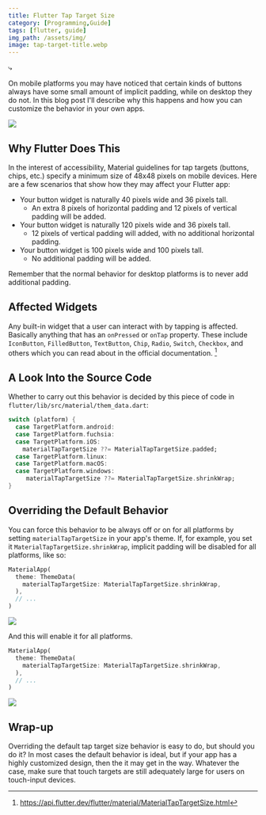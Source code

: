 ```yaml
---
title: Flutter Tap Target Size
category: [Programming,Guide]
tags: [flutter, guide]
img_path: /assets/img/
image: tap-target-title.webp
---
```


⤷

On mobile platforms you may have noticed that certain kinds of buttons always have some small amount of implicit padding, while on desktop they do not. In this blog post I'll describe why this happens and how you can customize the behavior in your own apps.

![](tap-target-spacing.webp)

## Why Flutter Does This

In the interest of accessibility, Material guidelines for tap targets (buttons, chips, etc.) specify a minimum size of 48x48 pixels on mobile devices. Here are a few scenarios that show how they may affect your Flutter app:

- Your button widget is naturally 40 pixels wide and 36 pixels tall.
  - An extra 8 pixels of horizontal padding and 12 pixels of vertical padding will be added.
- Your button widget is naturally 120 pixels wide and 36 pixels tall.
  - 12 pixels of vertical padding will added, with no additional horizontal padding.
- Your button widget is 100 pixels wide and 100 pixels tall.
  - No additional padding will be added.

Remember that the normal behavior for desktop platforms is to never add additional padding.

## Affected Widgets

Any built-in widget that a user can interact with by tapping is affected. Basically anything that has an `onPressed` or `onTap` property. These include `IconButton`, `FilledButton`, `TextButton`, `Chip`, `Radio`, `Switch`, `Checkbox`, and others which you can read about in the official documentation. [^docs]

[^docs]: https://api.flutter.dev/flutter/material/MaterialTapTargetSize.html 

## A Look Into the Source Code

Whether to carry out this behavior is decided by this piece of code in `flutter/lib/src/material/them_data.dart`:

```dart
switch (platform) {
  case TargetPlatform.android:
  case TargetPlatform.fuchsia:
  case TargetPlatform.iOS:
    materialTapTargetSize ??= MaterialTapTargetSize.padded;
  case TargetPlatform.linux:
  case TargetPlatform.macOS:
  case TargetPlatform.windows:
     materialTapTargetSize ??= MaterialTapTargetSize.shrinkWrap;
}
```


## Overriding the Default Behavior

You can force this behavior to be always off or on for all platforms by setting `materialTapTargetSize` in your app's theme. If, for example, you set it `MaterialTapTargetSize.shrinkWrap`, implicit padding will be disabled for all platforms, like so:

```dart
MaterialApp(
  theme: ThemeData(
    materialTapTargetSize: MaterialTapTargetSize.shrinkWrap,
  ),
  // ...
)
```

![](tap-target-spacing-shrinkwrap.webp)

And this will enable it for all platforms.

```dart
MaterialApp(
  theme: ThemeData(
    materialTapTargetSize: MaterialTapTargetSize.shrinkWrap,
  ),
  // ...
)
```

![](tap-target-spacing-padded.webp)

## Wrap-up

Overriding the default tap target size behavior is easy to do, but should you do it? In most cases the default behavior is ideal, but if your app has a highly customized design, then the it may get in the way. Whatever the case, make sure that touch targets are still adequately large for users on touch-input devices.
